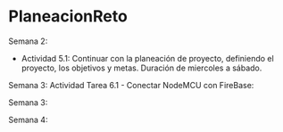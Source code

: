 # PlaneacionReto

Semana 2:
- Actividad 5.1:
Continuar con la planeación de proyecto, definiendo el proyecto, los objetivos y metas.
Duración de miercoles a sábado.

Semana 3:
Actividad Tarea 6.1 - Conectar NodeMCU con FireBase:


Semana 3:

Semana 4:
